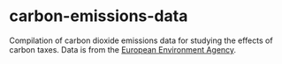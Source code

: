 # carbon-emissions-data
Compilation of carbon dioxide emissions data for studying the effects of carbon taxes. Data is from the [European Environment Agency](https://www.eea.europa.eu/data-and-maps/data/data-viewers/greenhouse-gases-viewer).
